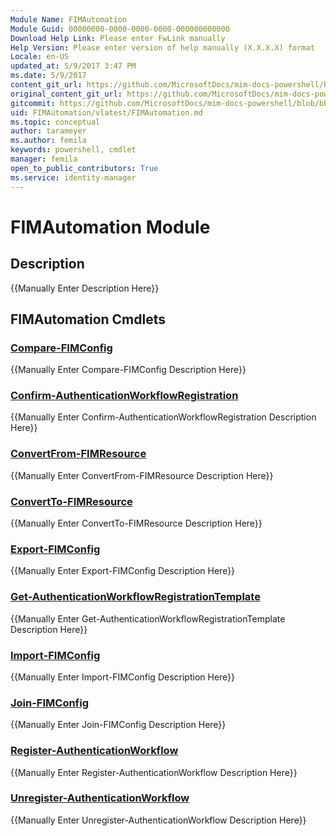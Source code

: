 ```yaml
---
Module Name: FIMAutomation
Module Guid: 00000000-0000-0000-0000-000000000000
Download Help Link: Please enter FwLink manually
Help Version: Please enter version of help manually (X.X.X.X) format
Locale: en-US
updated_at: 5/9/2017 3:47 PM
ms.date: 5/9/2017
content_git_url: https://github.com/MicrosoftDocs/mim-docs-powershell/blob/live/mim-cmdlets/FIMAutomation/vlatest/FIMAutomation.md
original_content_git_url: https://github.com/MicrosoftDocs/mim-docs-powershell/blob/live/mim-cmdlets/FIMAutomation/vlatest/FIMAutomation.md
gitcommit: https://github.com/MicrosoftDocs/mim-docs-powershell/blob/bba03e1e0b7bea04619c48b98278723b1a8fc13d/mim-cmdlets/FIMAutomation/vlatest/FIMAutomation.md
uid: FIMAutomation/vlatest/FIMAutomation.md
ms.topic: conceptual
author: tarameyer
ms.author: femila
keywords: powershell, cmdlet
manager: femila
open_to_public_contributors: True
ms.service: identity-manager
---
```


# FIMAutomation Module
## Description
{{Manually Enter Description Here}}

## FIMAutomation Cmdlets
### [Compare-FIMConfig](Compare-FIMConfig.md)
{{Manually Enter Compare-FIMConfig Description Here}}

### [Confirm-AuthenticationWorkflowRegistration](Confirm-AuthenticationWorkflowRegistration.md)
{{Manually Enter Confirm-AuthenticationWorkflowRegistration Description Here}}

### [ConvertFrom-FIMResource](ConvertFrom-FIMResource.md)
{{Manually Enter ConvertFrom-FIMResource Description Here}}

### [ConvertTo-FIMResource](ConvertTo-FIMResource.md)
{{Manually Enter ConvertTo-FIMResource Description Here}}

### [Export-FIMConfig](Export-FIMConfig.md)
{{Manually Enter Export-FIMConfig Description Here}}

### [Get-AuthenticationWorkflowRegistrationTemplate](Get-AuthenticationWorkflowRegistrationTemplate.md)
{{Manually Enter Get-AuthenticationWorkflowRegistrationTemplate Description Here}}

### [Import-FIMConfig](Import-FIMConfig.md)
{{Manually Enter Import-FIMConfig Description Here}}

### [Join-FIMConfig](Join-FIMConfig.md)
{{Manually Enter Join-FIMConfig Description Here}}

### [Register-AuthenticationWorkflow](Register-AuthenticationWorkflow.md)
{{Manually Enter Register-AuthenticationWorkflow Description Here}}

### [Unregister-AuthenticationWorkflow](Unregister-AuthenticationWorkflow.md)
{{Manually Enter Unregister-AuthenticationWorkflow Description Here}}

